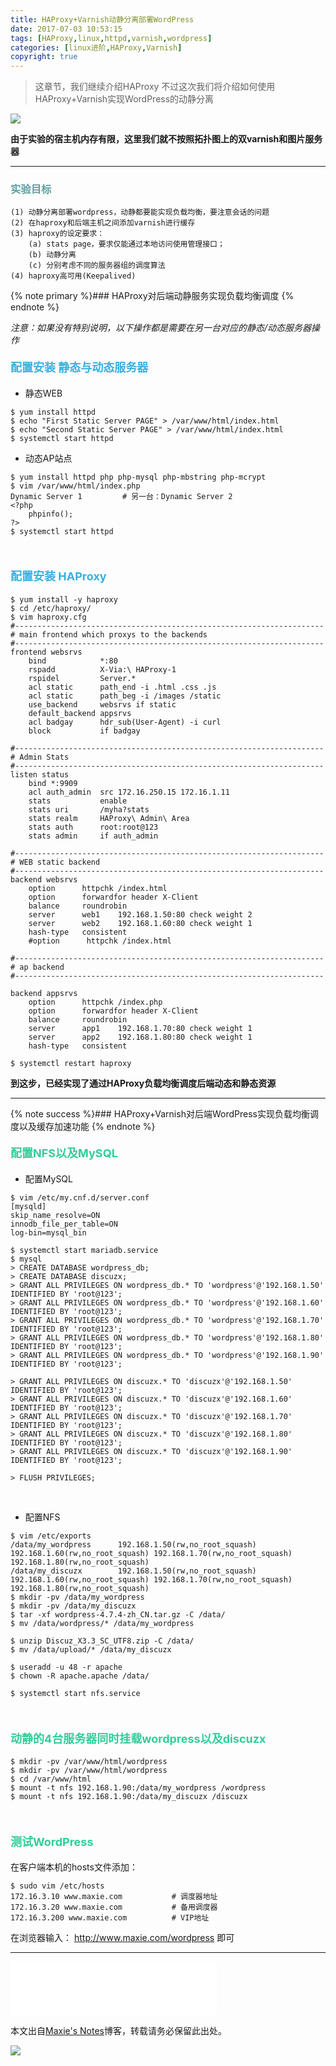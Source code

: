 ```yaml
---
title: HAProxy+Varnish动静分离部署WordPress
date: 2017-07-03 10:53:15
tags: [HAProxy,linux,httpd,varnish,wordpress]
categories: [linux进阶,HAProxy,Varnish]
copyright: true
---
```


<blockquote class="blockquote-center">这章节，我们继续介绍HAProxy
不过这次我们将介绍如何使用HAProxy+Varnish实现WordPress的动静分离
</blockquote>

![](https://ws4.sinaimg.cn/large/006tKfTcly1fh6icrq0f1j30ra0zn77t.jpg)

**由于实验的宿主机内存有限，这里我们就不按照拓扑图上的双varnish和图片服务器**



-------

<!-- more -->

### <font szie=4 color="#5F9F9F">实验目标</font>



```
(1) 动静分离部署wordpress，动静都要能实现负载均衡，要注意会话的问题
(2) 在haproxy和后端主机之间添加varnish进行缓存
(3) haproxy的设定要求：
	(a) stats page，要求仅能通过本地访问使用管理接口；
	(b) 动静分离
	(c) 分别考虑不同的服务器组的调度算法
(4) haproxy高可用(Keepalived)
```

{% note primary %}### HAProxy对后端动静服务实现负载均衡调度
{% endnote %}

*注意：如果没有特别说明，以下操作都是需要在另一台对应的静态/动态服务器操作*

#### <font size=4 color="#38B0DE">配置安装 静态与动态服务器 </font>

* 静态WEB

```
$ yum install httpd
$ echo "First Static Server PAGE" > /var/www/html/index.html
$ echo "Second Static Server PAGE" > /var/www/html/index.html
$ systemctl start httpd
```

* 动态AP站点

```
$ yum install httpd php php-mysql php-mbstring php-mcrypt
$ vim /var/www/html/index.php 
Dynamic Server 1         # 另一台：Dynamic Server 2
<?php 
	phpinfo();
?>
$ systemctl start httpd
```

<br>

#### <font size=4 color="#38B0DE">配置安装 HAProxy </font>


```
$ yum install -y haproxy 
$ cd /etc/haproxy/
$ vim haproxy.cfg
#---------------------------------------------------------------------
# main frontend which proxys to the backends
#---------------------------------------------------------------------
frontend websrvs
    bind            *:80
    rspadd          X-Via:\ HAProxy-1
    rspidel         Server.*
    acl static      path_end -i .html .css .js
    acl static      path_beg -i /images /static
    use_backend     websrvs if static
    default_backend appsrvs
    acl badgay      hdr_sub(User-Agent) -i curl
    block           if badgay

#---------------------------------------------------------------------
# Admin Stats
#---------------------------------------------------------------------
listen status
    bind *:9909
    acl auth_admin  src 172.16.250.15 172.16.1.11
    stats           enable
    stats uri       /myha?stats
    stats realm     HAProxy\ Admin\ Area
    stats auth      root:root@123
    stats admin     if auth_admin

#---------------------------------------------------------------------
# WEB static backend
#---------------------------------------------------------------------
backend websrvs
    option      httpchk /index.html
    option      forwardfor header X-Client
    balance     roundrobin
    server      web1    192.168.1.50:80 check weight 2
    server      web2    192.168.1.60:80 check weight 1
    hash-type   consistent
    #option      httpchk /index.html

#---------------------------------------------------------------------
# ap backend
#---------------------------------------------------------------------

backend appsrvs
    option      httpchk /index.php
    option      forwardfor header X-Client
    balance     roundrobin
    server      app1    192.168.1.70:80 check weight 1
    server      app2    192.168.1.80:80 check weight 1
    hash-type   consistent

$ systemctl restart haproxy 
```


**到这步，已经实现了通过HAProxy负载均衡调度后端动态和静态资源**



-------


{% note success %}### HAProxy+Varnish对后端WordPress实现负载均衡调度以及缓存加速功能
{% endnote %}



#### <font size=4 color="#32CD99">配置NFS以及MySQL</font>

* 配置MySQL

```
$ vim /etc/my.cnf.d/server.conf 
[mysqld]
skip_name_resolve=ON
innodb_file_per_table=ON
log-bin=mysql_bin

$ systemctl start mariadb.service 
$ mysql
> CREATE DATABASE wordpress_db;
> CREATE DATABASE discuzx;
> GRANT ALL PRIVILEGES ON wordpress_db.* TO 'wordpress'@'192.168.1.50' IDENTIFIED BY 'root@123';
> GRANT ALL PRIVILEGES ON wordpress_db.* TO 'wordpress'@'192.168.1.60' IDENTIFIED BY 'root@123';
> GRANT ALL PRIVILEGES ON wordpress_db.* TO 'wordpress'@'192.168.1.70' IDENTIFIED BY 'root@123';
> GRANT ALL PRIVILEGES ON wordpress_db.* TO 'wordpress'@'192.168.1.80' IDENTIFIED BY 'root@123';
> GRANT ALL PRIVILEGES ON wordpress_db.* TO 'wordpress'@'192.168.1.90' IDENTIFIED BY 'root@123';

> GRANT ALL PRIVILEGES ON discuzx.* TO 'discuzx'@'192.168.1.50' IDENTIFIED BY 'root@123';
> GRANT ALL PRIVILEGES ON discuzx.* TO 'discuzx'@'192.168.1.60' IDENTIFIED BY 'root@123';
> GRANT ALL PRIVILEGES ON discuzx.* TO 'discuzx'@'192.168.1.70' IDENTIFIED BY 'root@123';
> GRANT ALL PRIVILEGES ON discuzx.* TO 'discuzx'@'192.168.1.80' IDENTIFIED BY 'root@123';
> GRANT ALL PRIVILEGES ON discuzx.* TO 'discuzx'@'192.168.1.90' IDENTIFIED BY 'root@123';

> FLUSH PRIVILEGES;
```

<br>

* 配置NFS

```
$ vim /etc/exports
/data/my_wordpress      192.168.1.50(rw,no_root_squash) 192.168.1.60(rw,no_root_squash) 192.168.1.70(rw,no_root_squash) 192.168.1.80(rw,no_root_squash)
/data/my_discuzx        192.168.1.50(rw,no_root_squash) 192.168.1.60(rw,no_root_squash) 192.168.1.70(rw,no_root_squash) 192.168.1.80(rw,no_root_squash)
$ mkdir -pv /data/my_wordpress
$ mkdir -pv /data/my_discuzx
$ tar -xf wordpress-4.7.4-zh_CN.tar.gz -C /data/
$ mv /data/wordpress/* /data/my_wordpress

$ unzip Discuz_X3.3_SC_UTF8.zip -C /data/
$ mv /data/upload/* /data/my_discuzx

$ useradd -u 48 -r apache 
$ chown -R apache.apache /data/

$ systemctl start nfs.service 
```

<br>

#### <font size=4 color="#32CD99">动静的4台服务器同时挂载wordpress以及discuzx</font>


```
$ mkdir -pv /var/www/html/wordpress
$ mkdir -pv /var/www/html/wordpress
$ cd /var/www/html
$ mount -t nfs 192.168.1.90:/data/my_wordpress /wordpress
$ mount -t nfs 192.168.1.90:/data/my_discuzx /discuzx
```

<br>

#### <font size=4 color="#32CD99">测试WordPress</font>

在客户端本机的hosts文件添加：

```
$ sudo vim /etc/hosts
172.16.3.10 www.maxie.com           # 调度器地址
172.16.3.20 www.maxie.com           # 备用调度器
172.16.3.200 www.maxie.com          # VIP地址
```

在浏览器输入： http://www.maxie.com/wordpress 即可



-------


<iframe frameborder="no" border="0" marginwidth="0" marginheight="0" width=330 height=86 src="//music.163.com/outchain/player?type=2&id=31704059&auto=1&height=66"></iframe>

本文出自[Maxie's Notes](http://maxiecloud.com)博客，转载请务必保留此出处。

![](https://ww1.sinaimg.cn/large/006tNbRwly1fdzc80odsuj30gn0ilq5m.jpg)









